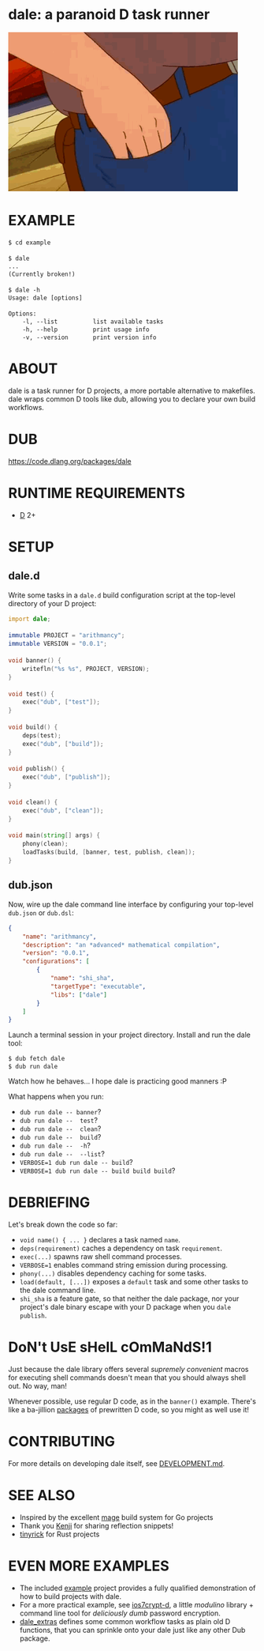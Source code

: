 # dale: a paranoid D task runner

![pocket sand](https://raw.githubusercontent.com/mcandre/dale/master/dale.gif)

# EXAMPLE

```console
$ cd example

$ dale
...
(Currently broken!)

$ dale -h
Usage: dale [options]

Options:
    -l, --list          list available tasks
    -h, --help          print usage info
    -v, --version       print version info
```

# ABOUT

dale is a task runner for D projects, a more portable alternative to makefiles. dale wraps common D tools like dub, allowing you to declare your own build workflows.

# DUB

https://code.dlang.org/packages/dale

# RUNTIME REQUIREMENTS

* [D](https://dlang.org) 2+

# SETUP

## dale.d

Write some tasks in a `dale.d` build configuration script at the top-level directory of your D project:

```d
import dale;

immutable PROJECT = "arithmancy";
immutable VERSION = "0.0.1";

void banner() {
    writefln("%s %s", PROJECT, VERSION);
}

void test() {
    exec("dub", ["test"]);
}

void build() {
    deps(test);
    exec("dub", ["build"]);
}

void publish() {
    exec("dub", ["publish"]);
}

void clean() {
    exec("dub", ["clean"]);
}

void main(string[] args) {
    phony(clean);
    loadTasks(build, [banner, test, publish, clean]);
}
```

## dub.json

Now, wire up the dale command line interface by configuring your top-level `dub.json` or `dub.dsl`:

```json
{
    "name": "arithmancy",
    "description": "an *advanced* mathematical compilation",
    "version": "0.0.1",
    "configurations": [
        {
            "name": "shi_sha",
            "targetType": "executable",
            "libs": ["dale"]
        }
    ]
}
```

Launch a terminal session in your project directory. Install and run the dale tool:

```console
$ dub fetch dale
$ dub run dale
```

Watch how he behaves... I hope dale is practicing good manners :P

What happens when you run:

* `dub run dale -- banner`?
* `dub run dale --  test`?
* `dub run dale --  clean`?
* `dub run dale --  build`?
* `dub run dale --  -h`?
* `dub run dale --  --list`?
* `VERBOSE=1 dub run dale -- build`?
* `VERBOSE=1 dub run dale -- build build build`?

# DEBRIEFING

Let's break down the code so far:

* `void name() { ... }` declares a task named `name`.
* `deps(requirement)` caches a dependency on task `requirement`.
* `exec(...)` spawns raw shell command processes.
* `VERBOSE=1` enables command string emission during processing.
* `phony(...)` disables dependency caching for some tasks.
* `load(default, [...])` exposes a `default` task and some other tasks to the dale command line.
* `shi_sha` is a feature gate, so that neither the dale package, nor your project's dale binary escape with your D package when you `dale publish`.

# DoN't UsE sHelL cOmMaNdS!1

Just because the dale library offers several *supremely convenient* macros for executing shell commands doesn't mean that you should always shell out. No way, man!

Whenever possible, use regular D code, as in the `banner()` example. There's like a ba-jillion [packages](https://code.dlang.org) of prewritten D code, so you might as well use it!

# CONTRIBUTING

For more details on developing dale itself, see [DEVELOPMENT.md](DEVELOPMENT.md).

# SEE ALSO

* Inspired by the excellent [mage](https://magefile.org/) build system for Go projects
* Thank you [Kenji](https://forum.dlang.org/post/mailman.2348.1382205515.1719.digitalmars-d@puremagic.com) for sharing reflection snippets!
* [tinyrick](https://github.com/mcandre/tinyrick) for Rust projects

# EVEN MORE EXAMPLES

* The included [example](example) project provides a fully qualified demonstration of how to build projects with dale.
* For a more practical example, see [ios7crypt-d](https://github.com/mcandre/ios7crypt-d), a little *modulino* library + command line tool for *deliciously dumb* password encryption.
* [dale_extras](https://github.com/mcandre/dale_extras) defines some common workflow tasks as plain old D functions, that you can sprinkle onto your dale just like any other Dub package.
